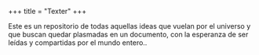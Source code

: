 +++
title = "Texter"
+++

Este es un repositorio de todas aquellas ideas que vuelan por el universo y que buscan quedar plasmadas en un documento, con la esperanza de ser leídas y compartidas por el mundo entero..
